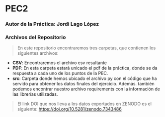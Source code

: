 # PEC2

### Autor de la Práctica: Jordi Lago López

### Archivos del Repositorio

> En este repositorio encontraremos tres carpetas, que contienen los siguientes archivos:
* **CSV**: Encontraremos el archivo csv resultante
* **PDF**: En esta carpeta estará unicado el pdf de la práctica, donde se da respuesta a cada uno de los puntos de la PEC.
* **src**: Carpeta donde hemos ubicado el archivo py con el código que ha servido para obtener los datos finales del ejercicio. Además. también podemos encontrar nuestro archivo requirements con la información de las librerías utilizadas.

> El link DOI que nos lleva a los datos exportados en ZENODO es el siguiente:
https://doi.org/10.5281/zenodo.7343486
